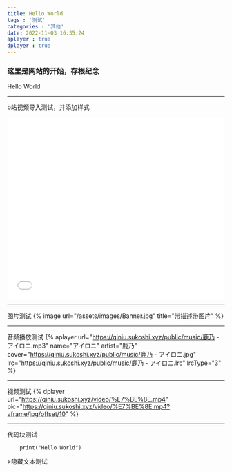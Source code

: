```yaml
---
title: Hello World
tags : '测试'
categories : '其他'
date: 2022-11-03 16:35:24
aplayer : true
dplayer : true
---
```


### 这里是网站的开始，存根纪念

Hello World

---

b站视频导入测试，并添加样式
<iframe  src="//player.bilibili.com/player.html?aid=53376920&bvid=BV174411L7ht&cid=93382155&page=1" scrolling="no" border="0" frameborder="no" framespacing="0" allowfullscreen="true" style = "width: 100%;
    height: 30em;"> </iframe>

---

图片测试
{%  image
    url="/assets/images/Banner.jpg"
    title="带描述带图片"
%}

---

音频播放测试
{%  aplayer
    url="<https://qiniu.sukoshi.xyz/public/music/鹿乃> - アイロニ.mp3"
    name="アイロニ"
    artist="鹿乃"
    cover="<https://qiniu.sukoshi.xyz/public/music/鹿乃> - アイロニ.jpg"
    lrc="<https://qiniu.sukoshi.xyz/public/music/鹿乃> - アイロニ.lrc"
    lrcType="3"
%}

---

视频测试
{%  dplayer
    url="<https://qiniu.sukoshi.xyz/video/%E7%BE%8E.mp4>"
    pic="<https://qiniu.sukoshi.xyz/video/%E7%BE%8E.mp4?vframe/jpg/offset/10>"
%}

---

代码块测试

~~~
    print("Hello World")
~~~

<span class="heimu" title="你知道的太多了">>隐藏文本测试</span>
